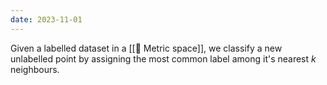 ```yaml
---
date: 2023-11-01
---
```

Given a labelled dataset in a [[📘 Metric space]], we classify a new unlabelled point by assigning the most common label among it's nearest $k$ neighbours.